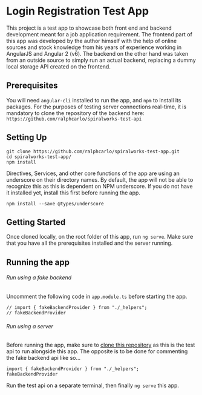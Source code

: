 # Login Registration Test App

This project is a test app to showcase both front end and backend development meant for a job application requirement. The frontend part of this app was developed by the author himself with the help of online sources and stock knowledge from his years of experience working in AngularJS and Angular 2 (v6). The backend on the other hand was taken from an outside source to simply run an actual backend, replacing a dummy local storage API created on the frontend.

## Prerequisites

You will need `angular-cli` installed to run the app, and `npm` to install its packages. For the purposes of testing server connections real-time, it is mandatory to clone the repository of the backend here: `https://github.com/ralphcarlo/spiralworks-test-api`

## Setting Up

```
git clone https://github.com/ralphcarlo/spiralworks-test-app.git
cd spiralworks-test-app/
npm install
```

Directives, Services, and other core functions of the app are using an underscore on their directory names. By default, the app will not be able to recognize this as this is dependent on NPM underscore. If you do not have it installed yet, install this first before running the app.

```
npm install --save @types/underscore
```

## Getting Started

Once cloned locally, on the root folder of this app, run `ng serve`. Make sure that you have all the prerequisites installed and the server running.

## Running the app

###### Run using a fake backend

Uncomment the following code in `app.module.ts` before starting the app.
```
// import { fakeBackendProvider } from "./_helpers";
// fakeBackendProvider
```

###### Run using a server

Before running the app, make sure to [clone this repository](https://github.com/ralphcarlo/spiralworks-test-api) as this is the test api to run alongside this app. The opposite is to be done for commenting the fake backend api like so...

```
import { fakeBackendProvider } from "./_helpers";
fakeBackendProvider
```

Run the test api on a separate terminal, then finally `ng serve` this app.
